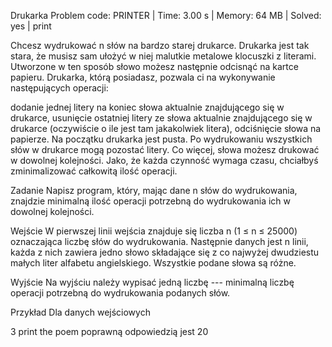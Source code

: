 Drukarka
Problem code: PRINTER | Time: 3.00 s | Memory: 64 MB | Solved: yes | print

Chcesz wydrukować n słów na bardzo starej drukarce. Drukarka jest tak stara, że musisz sam ułożyć w niej malutkie metalowe klocuszki z literami. Utworzone w ten sposób słowo możesz następnie odcisnąć na kartce papieru. Drukarka, którą posiadasz, pozwala ci na wykonywanie następujących operacji:

dodanie jednej litery na koniec słowa aktualnie znajdującego się w drukarce,
usunięcie ostatniej litery ze słowa aktualnie znajdującego się w drukarce (oczywiście o ile jest tam jakakolwiek litera),
odciśnięcie słowa na papierze.
Na początku drukarka jest pusta. Po wydrukowaniu wszystkich słów w drukarce mogą pozostać litery. Co więcej, słowa możesz drukować w dowolnej kolejności. Jako, że każda czynność wymaga czasu, chciałbyś zminimalizować całkowitą ilość operacji.

Zadanie
Napisz program, który, mając dane n słów do wydrukowania, znajdzie minimalną ilość operacji potrzebną do wydrukowania ich w dowolnej kolejności.

Wejście
W pierwszej linii wejścia znajduje się liczba n (1 ≤ n ≤ 25000) oznaczająca liczbę słów do wydrukowania. Następnie danych jest n linii, każda z nich zawiera jedno słowo składające się z co najwyżej dwudziestu małych liter alfabetu angielskiego. Wszystkie podane słowa są różne.

 
Wyjście
Na wyjściu należy wypisać jedną liczbę --- minimalną liczbę operacji potrzebną do wydrukowania podanych słów.

Przykład
Dla danych wejściowych

3
print
the
poem
poprawną odpowiedzią jest
20
